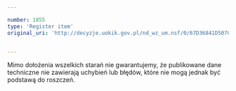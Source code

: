 ```yaml
---

number: 1855
type: 'Register item'
original_uri: 'http://decyzje.uokik.gov.pl/nd_wz_um.nsf/0/67D36841D507C0A7C12576D5004E74DD?OpenDocument'


---
```


Mimo dołożenia wszelkich starań nie gwarantujemy, że publikowane dane techniczne nie zawierają uchybień lub błędów, które nie mogą jednak być podstawą do roszczeń.
